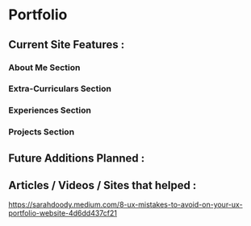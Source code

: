 # Portfolio

## Current Site Features :

### About Me Section
### Extra-Curriculars Section
### Experiences Section
### Projects Section

## Future Additions Planned :

## Articles / Videos / Sites that helped :
https://sarahdoody.medium.com/8-ux-mistakes-to-avoid-on-your-ux-portfolio-website-4d6dd437cf21

